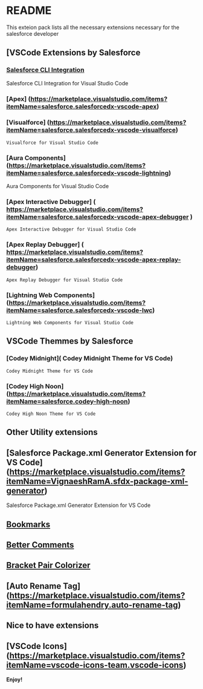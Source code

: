 # README

This exteion pack lists all the necessary extensions necessary for the salesforce developer

## [VSCode Extensions by Salesforce

### [Salesforce CLI Integration](https://marketplace.visualstudio.com/items?itemName=salesforce.salesforcedx-vscode-core)
   Salesforce CLI Integration for Visual Studio Code 
### [Apex] (https://marketplace.visualstudio.com/items?itemName=salesforce.salesforcedx-vscode-apex) 
### [Visualforce] (https://marketplace.visualstudio.com/items?itemName=salesforce.salesforcedx-vscode-visualforce)
    Visualforce for Visual Studio Code
### [Aura Components] (https://marketplace.visualstudio.com/items?itemName=salesforce.salesforcedx-vscode-lightning)
   Aura Components for Visual Studio Code
### [Apex Interactive Debugger] ( https://marketplace.visualstudio.com/items?itemName=salesforce.salesforcedx-vscode-apex-debugger )
    Apex Interactive Debugger for Visual Studio Code
### [Apex Replay Debugger] ( https://marketplace.visualstudio.com/items?itemName=salesforce.salesforcedx-vscode-apex-replay-debugger)
    Apex Replay Debugger for Visual Studio Code
### [Lightning Web Components] (https://marketplace.visualstudio.com/items?itemName=salesforce.salesforcedx-vscode-lwc)
    Lightning Web Components for Visual Studio Code


## VSCode Themmes by Salesforce

### [Codey Midnight]( Codey Midnight Theme for VS Code)
    Codey Midnight Theme for VS Code
### [Codey High Noon] (https://marketplace.visualstudio.com/items?itemName=salesforce.codey-high-noon)
    Codey High Noon Theme for VS Code


## Other Utility extensions 

## [Salesforce Package.xml Generator Extension for VS Code] (https://marketplace.visualstudio.com/items?itemName=VignaeshRamA.sfdx-package-xml-generator)
 Salesforce Package.xml Generator Extension for VS Code
## [Bookmarks](https://marketplace.visualstudio.com/items?itemName=alefragnani.Bookmarks)
## [Better Comments](https://marketplace.visualstudio.com/items?itemName=aaron-bond.better-comments)
## [Bracket Pair Colorizer](https://marketplace.visualstudio.com/items?itemName=CoenraadS.bracket-pair-colorizer)
## [Auto Rename Tag] (https://marketplace.visualstudio.com/items?itemName=formulahendry.auto-rename-tag)
        
        
## Nice to have extensions

## [VSCode Icons] (https://marketplace.visualstudio.com/items?itemName=vscode-icons-team.vscode-icons)


**Enjoy!**
